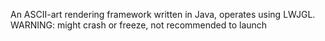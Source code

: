 An ASCII-art rendering framework written in Java, operates using LWJGL.
WARNING: might crash or freeze, not recommended to launch
